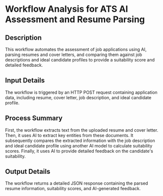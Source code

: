 # Workflow Analysis for ATS AI Assessment and Resume Parsing

## Description
This workflow automates the assessment of job applications using AI, parsing resumes and cover letters, and comparing them against job descriptions and ideal candidate profiles to provide a suitability score and detailed feedback.

## Input Details
The workflow is triggered by an HTTP POST request containing application data, including resume, cover letter, job description, and ideal candidate profile.

## Process Summary
First, the workflow extracts text from the uploaded resume and cover letter. Then, it uses AI to extract key entities from these documents. It subsequently compares the extracted information with the job description and ideal candidate profile using another AI model to calculate suitability scores. Finally, it uses AI to provide detailed feedback on the candidate's suitability.

## Output Details
The workflow returns a detailed JSON response containing the parsed resume information, suitability scores, and AI-generated feedback.
